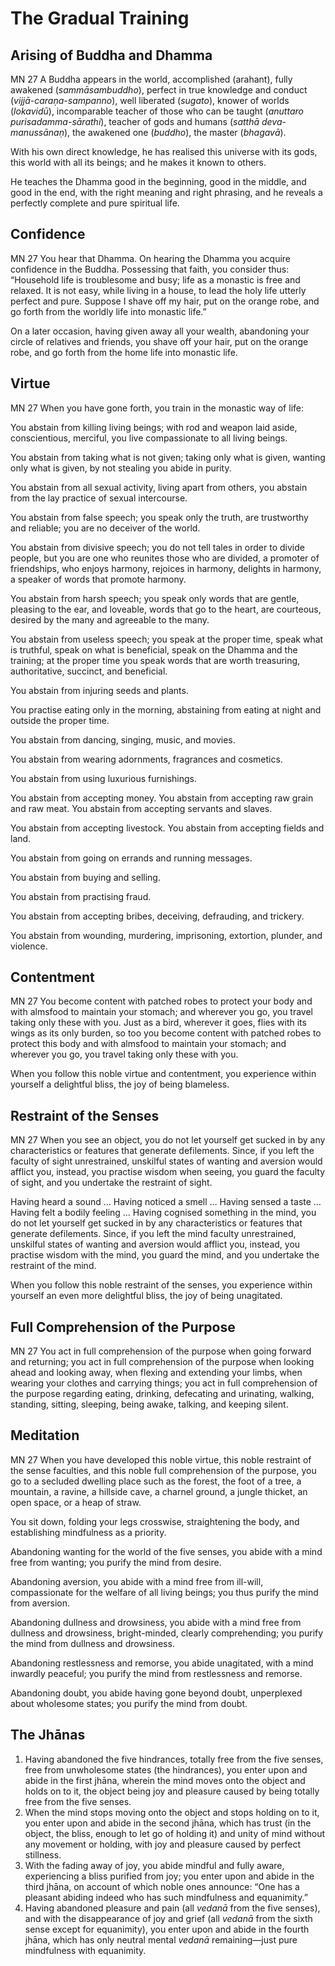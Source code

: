 # The Gradual Training

## Arising of Buddha and Dhamma

<span class="sutta-ref">MN 27</span> A Buddha appears in the world, accomplished (arahant), fully awakened (_sammāsambuddho_), perfect in true knowledge and conduct (_vijjā-caraṇa-sampanno_), well liberated (_sugato_), knower of worlds (_lokavidū_), incomparable teacher of those who can be taught (_anuttaro purisadamma-sārathi_), teacher of gods and humans (_satthā deva-manussānaṇ_), the awakened one (_buddho_), the master (_bhagavā_).

With his own direct knowledge, he has realised this universe with its gods, this world with all its beings; and he makes it known to others.

He teaches the Dhamma good in the beginning, good in the middle, and good in the end, with the right meaning and right phrasing, and he reveals a perfectly complete and pure spiritual life.

## Confidence

<span class="sutta-ref">MN 27</span> You hear that Dhamma. On hearing the Dhamma you acquire confidence in the Buddha. Possessing that faith, you consider thus: “Household life is troublesome and busy; life as a monastic is free and relaxed. It is not easy, while living in a house, to lead the holy life utterly perfect and pure. Suppose I shave off my hair, put on the orange robe, and go forth from the worldly life into monastic life.”

On a later occasion, having given away all your wealth, abandoning your circle of relatives and friends, you shave off your hair, put on the orange robe, and go forth from the home life into monastic life.

## Virtue

<span class="sutta-ref">MN 27</span> When you have gone forth, you train in the monastic way of life:

You abstain from killing living beings; with rod and weapon laid aside, conscientious, merciful, you live compassionate to all living beings.

You abstain from taking what is not given; taking only what is given, wanting only what is given, by not stealing you abide in purity.

You abstain from all sexual activity, living apart from others, you abstain from the lay practice of sexual intercourse.

You abstain from false speech; you speak only the truth, are trustworthy and reliable; you are no deceiver of the world.

You abstain from divisive speech; you do not tell tales in order to divide people, but you are one who reunites those who are divided, a promoter of friendships, who enjoys harmony, rejoices in harmony, delights in harmony, a speaker of words that promote harmony.

You abstain from harsh speech; you speak only words that are gentle, pleasing to the ear, and loveable, words that go to the heart, are courteous, desired by the many and agreeable to the many.

You abstain from useless speech; you speak at the proper time, speak what is truthful, speak on what is beneficial, speak on the Dhamma and the training; at the proper time you speak words that are worth treasuring, authoritative, succinct, and beneficial.

You abstain from injuring seeds and plants.

You practise eating only in the morning, abstaining from eating at night and outside the proper time.

You abstain from dancing, singing, music, and movies.

You abstain from wearing adornments, fragrances and cosmetics.

You abstain from using luxurious furnishings.

You abstain from accepting money. You abstain from accepting raw grain and raw meat. You abstain from accepting servants and slaves.

You abstain from accepting livestock. You abstain from accepting fields and land.

You abstain from going on errands and running messages.

You abstain from buying and selling.

You abstain from practising fraud.

You abstain from accepting bribes, deceiving, defrauding, and trickery.

You abstain from wounding, murdering, imprisoning, extortion, plunder, and violence.

## Contentment

<span class="sutta-ref">MN 27</span> You become content with patched robes to protect your body and with almsfood to maintain your stomach; and wherever you go, you travel taking only these with you. Just as a bird, wherever it goes, flies with its wings as its only burden, so too you become content with patched robes to protect this body and with almsfood to maintain your stomach; and wherever you go, you travel taking only these with you.

When you follow this noble virtue and contentment, you experience within yourself a delightful bliss, the joy of being blameless.

## Restraint of the Senses

<span class="sutta-ref">MN 27</span> When you see an object, you do not let yourself get sucked in by any characteristics or features that generate defilements. Since, if you left the faculty of sight unrestrained, unskilful states of wanting and aversion would afflict you, instead, you practise wisdom when seeing, you guard the faculty of sight, and you undertake the restraint of sight.

Having heard a sound … Having noticed a smell … Having sensed a taste … Having felt a bodily feeling … Having cognised something in the mind, you do not let yourself get sucked in by any characteristics or features that generate defilements. Since, if you left the mind faculty unrestrained, unskilful states of wanting and aversion would afflict you, instead, you practise wisdom with the mind, you guard the mind, and you undertake the restraint of the mind.

When you follow this noble restraint of the senses, you experience within yourself an even more delightful bliss, the joy of being unagitated.

## Full Comprehension of the Purpose

<span class="sutta-ref">MN 27</span> You act in full comprehension of the purpose when going forward and returning; you act in full comprehension of the purpose when looking ahead and looking away, when flexing and extending your limbs, when wearing your clothes and carrying things; you act in full comprehension of the purpose regarding eating, drinking, defecating and urinating, walking, standing, sitting, sleeping, being awake, talking, and keeping silent.

## Meditation

<span class="sutta-ref">MN 27</span> When you have developed this noble virtue, this noble restraint of the sense faculties, and this noble full comprehension of the purpose, you go to a secluded dwelling place such as the forest, the foot of a tree, a mountain, a ravine, a hillside cave, a charnel ground, a jungle thicket, an open space, or a heap of straw.

You sit down, folding your legs crosswise, straightening the body, and establishing mindfulness as a priority.

Abandoning wanting for the world of the five senses, you abide with a mind free from wanting; you purify the mind from desire.

Abandoning aversion, you abide with a mind free from ill-will, compassionate for the welfare of all living beings; you thus purify the mind from aversion.

Abandoning dullness and drowsiness, you abide with a mind free from dullness and drowsiness, bright-minded, clearly comprehending; you purify the mind from dullness and drowsiness.

Abandoning restlessness and remorse, you abide unagitated, with a mind inwardly peaceful; you purify the mind from restlessness and remorse.

Abandoning doubt, you abide having gone beyond doubt, unperplexed about wholesome states; you purify the mind from doubt.

## The Jhānas

1. Having abandoned the five hindrances, totally free from the five senses, free from unwholesome states (the hindrances), you enter upon and abide in the first jhāna, wherein the mind moves onto the object and holds on to it, the object being joy and pleasure caused by being totally free from the five senses.
1. When the mind stops moving onto the object and stops holding on to it, you enter upon and abide in the second jhāna, which has trust (in the object, the bliss, enough to let go of holding it) and unity of mind without any movement or holding, with joy and pleasure caused by perfect stillness.
1. With the fading away of joy, you abide mindful and fully aware, experiencing a bliss purified from joy; you enter upon and abide in the third jhāna, on account of which noble ones announce: “One has a pleasant abiding indeed who has such mindfulness and equanimity.”
1. Having abandoned pleasure and pain (all _vedanā_ from the five senses), and with the disappearance of joy and grief (all _vedanā_ from the sixth sense except for equanimity), you enter upon and abide in the fourth jhāna, which has only neutral mental _vedanā_ remaining—just pure mindfulness with equanimity.
